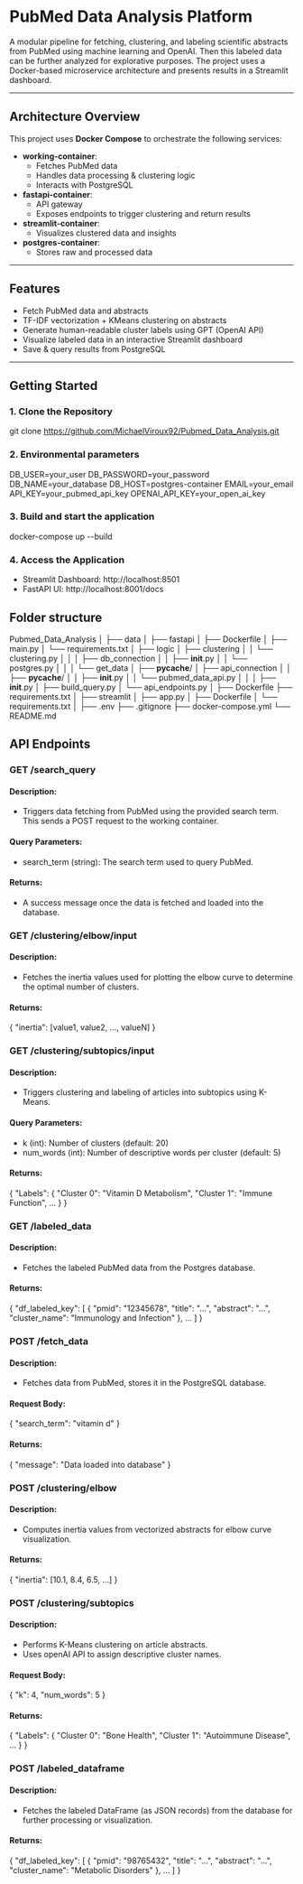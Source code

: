 # PubMed Data Analysis Platform

A modular pipeline for fetching, clustering, and labeling scientific abstracts from PubMed using machine learning and OpenAI. Then this labeled data can be further analyzed for explorative purposes. The project uses a Docker-based microservice architecture and presents results in a Streamlit dashboard.

---

## Architecture Overview

This project uses **Docker Compose** to orchestrate the following services:

- **working-container**: 
  - Fetches PubMed data
  - Handles data processing & clustering logic
  - Interacts with PostgreSQL
- **fastapi-container**: 
  - API gateway
  - Exposes endpoints to trigger clustering and return results
- **streamlit-container**: 
  - Visualizes clustered data and insights
- **postgres-container**: 
  - Stores raw and processed data

---

## Features

- Fetch PubMed data and abstracts
- TF-IDF vectorization + KMeans clustering on abstracts
- Generate human-readable cluster labels using GPT (OpenAI API)
- Visualize labeled data in an interactive Streamlit dashboard
- Save & query results from PostgreSQL

---

## Getting Started

### 1. Clone the Repository

git clone https://github.com/MichaelViroux92/Pubmed_Data_Analysis.git

### 2. Environmental parameters

DB_USER=your_user
DB_PASSWORD=your_password
DB_NAME=your_database
DB_HOST=postgres-container
EMAIL=your_email
API_KEY=your_pubmed_api_key
OPENAI_API_KEY=your_open_ai_key


### 3. Build and start the application

docker-compose up --build

### 4. Access the Application

- Streamlit Dashboard: http://localhost:8501
- FastAPI UI: http://localhost:8001/docs


## Folder structure
Pubmed_Data_Analysis
│
├── data
│
├── fastapi
│   ├── Dockerfile
│   ├── main.py
│   └── requirements.txt
│
├── logic
│   ├── clustering
│   │   └── clustering.py
│   │
│   ├── db_connection
│   │   ├── __init__.py
│   │   └── postgres.py
│   │
│   └── get_data
│       ├── __pycache__/
│       ├── api_connection
│       │   ├── __pycache__/
│       │   ├── __init__.py
│       │   └── pubmed_data_api.py
│       │
│       ├── __init__.py
│       ├── build_query.py
│       └── api_endpoints.py
│
├── Dockerfile
├── requirements.txt
│
├── streamlit
│   ├── app.py
│   ├── Dockerfile
│   └── requirements.txt
│
├── .env
├── .gitignore
├── docker-compose.yml
└── README.md


## API Endpoints

### GET /search_query

#### Description:
- Triggers data fetching from PubMed using the provided search term. This sends a POST request to the working container.

#### Query Parameters:
- search_term (string): The search term used to query PubMed.

#### Returns:
- A success message once the data is fetched and loaded into the database.

### GET /clustering/elbow/input

#### Description:
- Fetches the inertia values used for plotting the elbow curve to determine the optimal number of clusters.

#### Returns:
{
  "inertia": [value1, value2, ..., valueN]
}

### GET /clustering/subtopics/input

#### Description:
- Triggers clustering and labeling of articles into subtopics using K-Means.

#### Query Parameters:
- k (int): Number of clusters (default: 20)
- num_words (int): Number of descriptive words per cluster (default: 5)

#### Returns:
{
  "Labels": {
    "Cluster 0": "Vitamin D Metabolism",
    "Cluster 1": "Immune Function",
    ...
  }
}

### GET /labeled_data

#### Description:
- Fetches the labeled PubMed data from the Postgres database.

#### Returns:
{
  "df_labeled_key": [
    {
      "pmid": "12345678",
      "title": "...",
      "abstract": "...",
      "cluster_name": "Immunology and Infection"
    },
    ...
  ]
}

### POST /fetch_data

#### Description:
- Fetches data from PubMed, stores it in the PostgreSQL database.

#### Request Body:
{
  "search_term": "vitamin d"
}

#### Returns:
{
  "message": "Data loaded into database"
}

### POST /clustering/elbow

#### Description:
- Computes inertia values from vectorized abstracts for elbow curve visualization.

#### Returns:
{
  "inertia": [10.1, 8.4, 6.5, ...]
}

### POST /clustering/subtopics

#### Description:
- Performs K-Means clustering on article abstracts.
- Uses openAI API to assign descriptive cluster names.

#### Request Body:
{
  "k": 4,
  "num_words": 5
}

#### Returns:
{
  "Labels": {
    "Cluster 0": "Bone Health",
    "Cluster 1": "Autoimmune Disease",
    ...
  }
}

### POST /labeled_dataframe

#### Description:
- Fetches the labeled DataFrame (as JSON records) from the database for further processing or visualization.

#### Returns:
{
  "df_labeled_key": [
    {
      "pmid": "98765432",
      "title": "...",
      "abstract": "...",
      "cluster_name": "Metabolic Disorders"
    },
    ...
  ]
}

